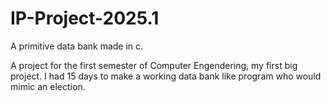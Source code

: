# IP-Project-2025.1
A primitive data bank made in c.

A project for the first semester of Computer Engendering, my first big project. I had 15 days to make a working data bank like program who would mimic an election.